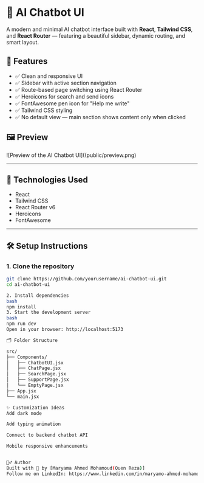 # 💬 AI Chatbot UI

A modern and minimal AI chatbot interface built with **React**, **Tailwind CSS**, and **React Router** — featuring a beautiful sidebar, dynamic routing, and smart layout.

## 🚀 Features

- ✅ Clean and responsive UI
- ✅ Sidebar with active section navigation
- ✅ Route-based page switching using React Router
- ✅ Heroicons for search and send icons
- ✅ FontAwesome pen icon for "Help me write"
- ✅ Tailwind CSS styling
- ✅ No default view — main section shows content only when clicked

## 🖼️ Preview

![Preview of the AI Chatbot UI]((public/preview.png)

---

## 🧱 Technologies Used

- React
- Tailwind CSS
- React Router v6
- Heroicons
- FontAwesome

---

## 🛠️ Setup Instructions

### 1. Clone the repository
```bash
git clone https://github.com/yourusername/ai-chatbot-ui.git
cd ai-chatbot-ui

2. Install dependencies
bash
npm install
3. Start the development server
bash
npm run dev
Open in your browser: http://localhost:5173

🗂️ Folder Structure

src/
├── Components/
│   ├── ChatbotUI.jsx
│   ├── ChatPage.jsx
│   ├── SearchPage.jsx
│   ├── SupportPage.jsx
│   └── EmptyPage.jsx
├── App.jsx
└── main.jsx

✨ Customization Ideas
Add dark mode

Add typing animation

Connect to backend chatbot API

Mobile responsive enhancements


🙋‍♂️ Author
Built with 💚 by [Maryama Ahmed Mohamoud(Quen Reza)]
Follow me on LinkedIn: https://www.linkedin.com/in/maryamo-ahmed-mohamoud | Facebook: https://www.facebook.com/maryamiina.ruunahmed

